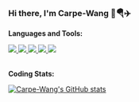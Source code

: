 ### Hi there, I'm Carpe-Wang 👋🪂✈️


**Languages and Tools:**  

<a href="https://www.java.com" rel="nofollow">
  <img src="https://img.shields.io/badge/Java-JDK1.8-green"/>
</a>
<a href="https://github.com/neoclide/coc.nvim" rel="nofollow">
  <img src="https://img.shields.io/badge/Vim-coc.nvim, make vim great again-yellowgreen" />
</a>

<a href="https://go.dev/" rel="nofollow">
  <img src="https://img.shields.io/badge/Go-In practice-blue"/>
</a>

<a href="https://flutter.dev" rel="nofollow">
  <img src="https://img.shields.io/badge/Flutter-Dart-black" />
</a>

<a href="https://www.apple.com/swift/" rel="nofollow">
  <img src="https://img.shields.io/badge/Swift-Learning-yellow" />
</a>

<br />
<br />

**Coding Stats:**  

[![Carpe-Wang's GitHub stats](https://github-readme-stats.vercel.app/api?username=Carpe-Wang&show_icons=true&custom_title=GitHub&theme=synthwave&show_owner=true%20Stats)](https://github.com/anuraghazra/github-readme-stats)

<a href="https://visitor-badge.glitch.me/badge?page_id=Carpe-Wang.Carpe-Wang"></a>
